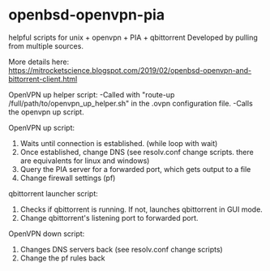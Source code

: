 # openbsd-openvpn-pia
helpful scripts for unix + openvpn + PIA + qbittorrent
Developed by pulling from multiple sources.

More details here: https://mitrocketscience.blogspot.com/2019/02/openbsd-openvpn-and-bittorrent-client.html

OpenVPN up helper script:
-Called with "route-up /full/path/to/openvpn_up_helper.sh" in the .ovpn configuration file.
-Calls the openvpn up script. 

OpenVPN up script:
1. Waits until connection is established. (while loop with wait)
2. Once established, change DNS (see resolv.conf change scripts. there are equivalents for linux and windows)
3. Query the PIA server for a forwarded port, which gets output to a file
4. Change firewall settings (pf)

qbittorrent launcher script:
1. Checks if qbittorrent is running. If not, launches qbittorrent in GUI mode.
2. Change qbittorrent's listening port to forwarded port. 
 
OpenVPN down script:
1. Changes DNS servers back (see resolv.conf change scripts)
2. Change the pf rules back


